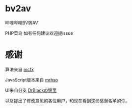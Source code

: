 # bv2av
哔哩哔哩BV转AV

PHP菜鸟 如有任何建议欢迎提issue

# 感谢
算法来自 [mcfx](https://www.zhihu.com/question/381784377/answer/1099438784)

JavaScript版本来自 [mrhso](https://mrhso.github.io/IshisashiWebsite/BVwhodoneit/)

UI来自分支 [DrBlackの锦里](https://github.com/xiexinhua2006/bv2av)

以及提出了修改意见的各位用户，和现在看到这份感谢名单的你。
